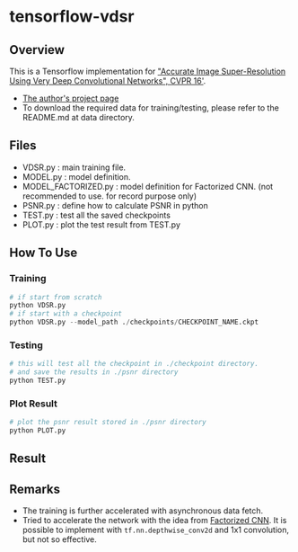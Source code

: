 # tensorflow-vdsr

## Overview
This is a Tensorflow implementation for ["Accurate Image Super-Resolution Using Very Deep Convolutional Networks", CVPR 16'](http://cv.snu.ac.kr/research/VDSR/VDSR_CVPR2016.pdf).
- [The author's project page](http://cv.snu.ac.kr/research/VDSR/)
- To download the required data for training/testing, please refer to the README.md at data directory.

## Files
- VDSR.py : main training file.
- MODEL.py : model definition.
- MODEL_FACTORIZED.py : model definition for Factorized CNN. (not recommended to use. for record purpose only)
- PSNR.py : define how to calculate PSNR in python
- TEST.py : test all the saved checkpoints
- PLOT.py : plot the test result from TEST.py

## How To Use
### Training
```python
# if start from scratch
python VDSR.py
# if start with a checkpoint
python VDSR.py --model_path ./checkpoints/CHECKPOINT_NAME.ckpt
```
### Testing
```python
# this will test all the checkpoint in ./checkpoint directory.
# and save the results in ./psnr directory
python TEST.py
```
### Plot Result
```python
# plot the psnr result stored in ./psnr directory
python PLOT.py
```

## Result

## Remarks
- The training is further accelerated with asynchronous data fetch.
- Tried to accelerate the network with the idea from [Factorized CNN](https://128.84.21.199/pdf/1608.04337v1.pdf). It is possible to implement with `tf.nn.depthwise_conv2d` and 1x1 convolution, but not so effective.
